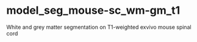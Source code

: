 # model_seg_mouse-sc_wm-gm_t1
White and grey matter segmentation on T1-weighted exvivo mouse spinal cord
